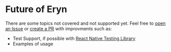# Future of Eryn

There are some topics not covered and not supported yet. Feel free to [open an Issue](https://github.com/caiangums/react-native-template-eryn/issues) or [create a PR](https://github.com/caiangums/react-native-template-eryn/pulls) with improvments such as:

- Test Support, if possible with [React Native Testing Library](https://callstack.github.io/react-native-testing-library/)
- Examples of usage
